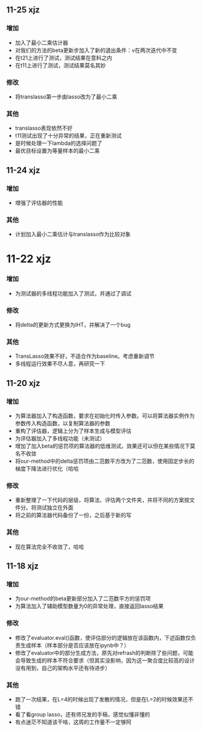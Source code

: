 
## 11-25 xjz
### 增加
- 加入了最小二乘估计器
- 对我们的方法的beta更新步加入了新的退出条件：v在两次迭代中不变
- 在t21上进行了测试，测试结果在意料之内
- 在t11上进行了测试，测试结果莫名其妙
### 修改
- 将translasso第一步由lasso改为了最小二乘
### 其他
- translasso表现依然不好
- t11测试出现了十分异常的结果，正在重新测试
- 是时候处理一下lambda的选择问题了
- 最优目标设置为等量样本的最小二乘


## 11-24 xjz
### 增加
- 增强了评估器的性能
### 其他
- 计划加入最小二乘估计与translasso作为比较对象

# 11-22 xjz
### 增加
- 为测试器的多线程功能加入了测试，并通过了调试
### 修改
- 将delta的更新方式更换为IHT，并解决了一个bug
### 其他
- TransLasso效果不好，不适合作为baseline。考虑重新调节
- 多线程运行效果不尽人意，再研究一下

## 11-20 xjz
### 增加
- 为算法器加入了构造函数，要求在初始化时传入参数。可以将算法器实例作为参数传入构造函数，以复制算法器的参数
- 重构了评估器，逻辑上分为了样本生成与模型评估
- 为评估器加入了多线程功能（未测试）
- 增加了加入beta的惩罚项的算法器的低维测试，效果还可以但在某些情况下莫名不收敛
- 将our-method中的delta惩罚项由二范数平方改为了二范数，使用固定步长的梯度下降法进行优化（哈哈
### 修改
- 重新整理了一下代码的层级，将算法、评估两个文件夹，并将不同的方案按文件分。将测试独立在外面
- 将之前的算法器代码备份了一份，之后基于新的写
### 其他
- 现在算法完全不收敛了，哈哈

## 11-18 xjz
### 增加
- 为our-method的beta更新部分加入了二范数平方的惩罚项
- 为算法加入了辅助模型数量为0的异常处理，直接返回lasso结果
### 修改
- 修改了evaluator.eval()函数，使评估部分的逻辑放在该函数内，下述函数仅负责生成样本（样本部分是否应该放在ipynb中？）
- 修改了evaluator中的部分生成方法，原先对refrash的判断除了些问题，可能会导致生成的样本不符合要求（但其实没影响，因为这一聚合度比较高的设计没有用到，自己的架构水平还有待进步）
### 其他
- 跑了一次结果，在L=4的时候出现了发散的情况，但是在L=2的时候效果还不错
- 看了看group lasso，还有师兄发的手稿，感觉似懂非懂的
- 有点迷茫不知道该干啥，这周的工作量不一定够阿
